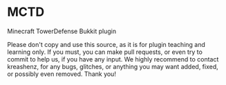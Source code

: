 MCTD
====

Minecraft TowerDefense Bukkit plugin

Please don't copy and use this source, as it is for plugin teaching and learning only. If you must,
you can make pull requests, or even try to commit to help us, if you have any input.
We highly recommend to contact kreashenz, for any bugs, glitches, or anything you may want added,
fixed, or possibly even removed. Thank you!
